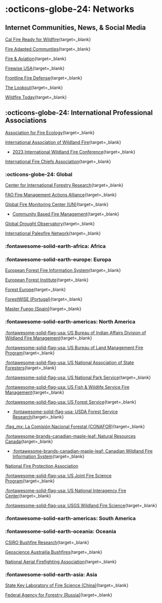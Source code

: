# :octicons-globe-24: Networks

## Internet Communities, News, & Social Media

[Cal Fire Ready for Wildfire](https://www.readyforwildfire.org/){target=_blank}

[Fire Adapted Communties](https://fireadaptednetwork.org/){target=_blank}

[Fire & Aviation](https://fireaviation.com/){target=_blank}

[Firewise USA](https://www.nfpa.org/Public-Education/Fire-causes-and-risks/Wildfire/Firewise-USA){target=_blank}

[Frontline Fire Defense](https://www.frontlinewildfire.com/){target=_blank}

[The Lookout](https://the-lookout.org/){target=_blank}

[Wildfire Today](https://wildfiretoday.com/){target=_blank}

## :octicons-globe-24: International Professional Associations

[Association for Fire Ecology](https://fireecology.org){target=_blank}

[International Association of Wildland Fire](https://www.iawfonline.org/){target=_blank}

* [2023 International Wildland Fire Conference](https://www.wildfire2023.pt/){target=_blank}

[International Fire Chiefs Association](https://www.iafc.org/home){target=_blank}

### :octicons-globe-24: Global

[Center for International Forestry Research](https://www.cifor.org/){target=_blank}

[FAO Fire Management Actions Alliance](https://www.fao.org/forestry/firealliance/en/){target=_blank}

[Global Fire Monitoring Center (UN)](https://gfmc.online/){target=_blank}

* [Community Based Fire Management](https://gfmc.online/manag/cbifm.html){target=_blank}

[Global Drought Observatory](https://edo.jrc.ec.europa.eu/gdo/php/index.php?id=2001){target=_blank}

[International Paleofire Network](https://ipn.paleofire.org/){target=_blank}


### :fontawesome-solid-earth-africa: Africa


### :fontawesome-solid-earth-europe: Europa 

[European Forest Fire Information System](https://effis.jrc.ec.europa.eu/){target=_blank}

[European Forest Institute](https://efi.int/){target=_blank}

[Forest Europe](https://foresteurope.org/){target=_blank}

[ForestWISE (Portugal)](https://www.forestwise.pt/){target=_blank}

[Master Fuego (Spain)](https://master-fuego.com/){target=_blank}

### :fontawesome-solid-earth-americas: North America

[:fontawesome-solid-flag-usa: US Bureau of Indian Affairs Division of Wildland Fire Management](https://www.bia.gov/bia/ots/dwfm){target=_blank}

[:fontawesome-solid-flag-usa: US Bureau of Land Management Fire Program](https://www.blm.gov/programs/fire){target=_blank}

[:fontawesome-solid-flag-usa: US National Association of State Foresters](https://www.stateforesters.org/){target=_blank}

[:fontawesome-solid-flag-usa: US National Park Service](https://www.nps.gov/subjects/fire/index.htm){target=_blank}

[:fontawesome-solid-flag-usa: US Fish & Wildlife Service Fire Management](https://www.fws.gov/program/fire-management){target=_blank}

[:fontawesome-solid-flag-usa: US Forest Service](https://www.fs.usda.gov/managing-land/fire){target=_blank}

* [:fontawesome-solid-flag-usa: USDA Forest Service Research](https://www.fs.usda.gov/research/){target=_blank}

[:flag_mx: La Comisión Nacional Forestal (CONAFOR)](https://www.gob.mx/conafor){target=_blank}

[:fontawesome-brands-canadian-maple-leaf: Natural Resources Canada](https://www.nrcan.gc.ca/home){target=_blank}

* [:fontawesome-brands-canadian-maple-leaf: Canadian Wildland Fire Information System](https://cwfis.cfs.nrcan.gc.ca/home){target=_blank}

[National Fire Protection Association](https://www.nfpa.org/)

[:fontawesome-solid-flag-usa: US Joint Fire Science Program](https://www.firescience.gov/){target=_blank}

[:fontawesome-solid-flag-usa: US National Interagency Fire Center](https://www.nifc.gov/){target=_blank}

[:fontawesome-solid-flag-usa: USGS Wildland Fire Science](https://www.usgs.gov/special-topics/wildland-fire-science){target=_blank}

### :fontawesome-solid-earth-americas: South America


### :fontawesome-solid-earth-oceania: Oceania

[CSIRO Bushfire Research](https://www.csiro.au/en/research/natural-disasters/bushfires){target=_blank}

[Geoscience Austrailia Bushfires](https://www.community-safety.ga.gov.au/hazards/bushfire){target=_blank}

[National Aerial Firefighting Association](https://www.nafc.org.au/){target=_blank}

### :fontawesome-solid-earth-asia: Asia

[State Key Laboratory of Fire Science (China)](http://en.sklfs.ustc.edu.cn/main.psp){target=_blank}

[Federal Agency for Forestry (Russia)](http://rosleshoz.gov.ru/){target=_blank}
